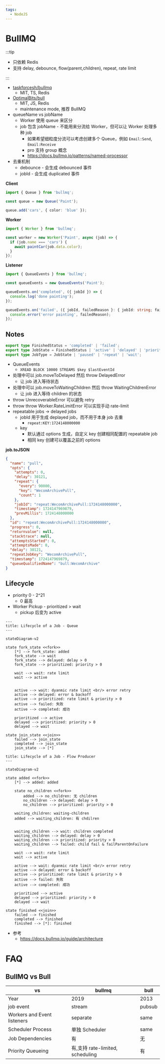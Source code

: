 ```yaml
---
tags:
  - NodeJS
---
```


# BullMQ

:::tip

- 只依赖 Redis
- 支持 delay, debounce, flow(parent,children), repeat, rate limit

:::

- [taskforcesh/bullmq](https://github.com/taskforcesh/bullmq)
  - MIT, TS, Redis
- [OptimalBits/bull](https://github.com/OptimalBits/bull)
  - MIT, JS, Redis
  - maintenance mode, 推荐 BullMQ
- queueName vs jobName
  - Worker 使用 queue 来区分
  - job 包含 jobName - 不能用来分流给 Worker，但可以让 Worker 处理多种 job
    - 如果希望细粒度分流可以考虑创建多个 Queue，例如 `Email:Send`, `Email:Receive`
    - pro 支持 group 概念
    - https://docs.bullmq.io/patterns/named-processor
- 去重机制
  - debounce - 会生成 debounced 事件
  - jobId - 会生成 duplicated 事件

**Client**

```ts
import { Queue } from 'bullmq';

const queue = new Queue('Paint');

queue.add('cars', { color: 'blue' });
```

**Worker**

```ts
import { Worker } from 'bullmq';

const worker = new Worker('Paint', async (job) => {
  if (job.name === 'cars') {
    await paintCar(job.data.color);
  }
});
```

**Listener**

```ts
import { QueueEvents } from 'bullmq';

const queueEvents = new QueueEvents('Paint');

queueEvents.on('completed', ({ jobId }) => {
  console.log('done painting');
});

queueEvents.on('failed', ({ jobId, failedReason }: { jobId: string; failedReason: string }) => {
  console.error('error painting', failedReason);
});
```

## Notes

```ts
export type FinishedStatus = 'completed' | 'failed';
export type JobState = FinishedStatus | 'active' | 'delayed' | 'prioritized' | 'waiting' | 'waiting-children';
export type JobType = JobState | 'paused' | 'repeat' | 'wait';
```

- QueueEvents
  - `XREAD BLOCK 10000 STREAMS $key $lastEventId`
- 处理中可以 job.moveToDelayed 然后 throw DelayedError
  - 让 job 进入等待状态
- 处理中可以 job.moveToWaitingChildren 然后 throw WaitingChildrenError
  - 让 job 进入等待 children 的状态
- throw UnrecoverableError 可以避免 retry
- throw throw Worker.RateLimitError 可以实现手动 rate-limit
- repeatable jobs -> delayed jobs
  - jobId 用于生成 deplayed job，而不用于本身 job 去重
    - `repeat:KEY:1724148000000`
  - key
    - 默认通过 options 生成，自定义 key 创建相同配置的 repeatable job
    - 相同 key 创建可以覆盖之前的 options

**job.toJSON**

```json
{
  "name": "pull",
  "opts": {
    "attempts": 0,
    "delay": 30121,
    "repeat": {
      "every": 90000,
      "key": "WecomArchivePull",
      "count": 1
    },
    "jobId": "repeat:WecomArchivePull:1724148000000",
    "timestamp": 1724147969879,
    "prevMillis": 1724148000000
  },
  "id": "repeat:WecomArchivePull:1724148000000",
  "progress": 0,
  "returnvalue": null,
  "stacktrace": null,
  "attemptsStarted": 0,
  "attemptsMade": 0,
  "delay": 30121,
  "repeatJobKey": "WecomArchivePull",
  "timestamp": 1724147969879,
  "queueQualifiedName": "bull:WecomArchive"
}
```

## Lifecycle

- priority 0 - 2^21
  - 0 最高
- Worker Pickup - prioritized > wait
  - pickup 后变为 active

```mermaid
---
title: Lifecycle of a Job - Queue
---

stateDiagram-v2

state fork_state <<fork>>
    [*] --> fork_state: added
    fork_state --> wait
    fork_state --> delayed: delay > 0
    fork_state --> prioritized: priority > 0

    wait --> wait: rate limit
    wait --> active


    active --> wait: dyanmic rate limit <br/> error retry
    active --> delayed: error & backoff
    active --> prioritized: rate limit & priority > 0
    active --> failed: 失败
    active --> completed: 成功

    prioritized --> active
    delayed --> prioritized: priority > 0
    delayed --> wait

state join_state <<join>>
    failed --> join_state
    completed --> join_state
    join_state --> [*]
```

```mermaid---
title: Lifecycle of a Job - Flow Producer
---

stateDiagram-v2

state added <<fork>>
    [*] --> added: added

    state no_children <<fork>>
        added --> no_children: 无 children
        no_children --> delayed: delay > 0
        no_children --> prioritized: priority > 0

    waiting_children: waiting-children
    added --> waiting_children: 有 chdilren


    waiting_children --> wait: children completed
    waiting_children --> delayed: delay > 0
    waiting_children --> prioritized: priority > 0
    waiting_children --> failed: child fail & failParentOnFailure

    wait --> wait: rate limit
    wait --> active

    active --> wait: dyanmic rate limit <br/> error retry
    active --> delayed: error & backoff
    active --> prioritized: rate limit & priority > 0
    active --> failed: 失败
    active --> completed: 成功

    prioritized --> active
    delayed --> prioritized: priority > 0
    delayed --> wait

state finished <<join>>
    failed --> finished
    completed --> finished
    finished --> [*]: finished
```

- 参考
  - https://docs.bullmq.io/guide/architecture

# FAQ

## BullMQ vs Bull

| vs                          | bullmq                           | bull   |
| --------------------------- | -------------------------------- | ------ |
| Year                        | 2019                             | 2013   |
| job event                   | stream                           | pubsub |
| Workers and Event listeners | separate                         | same   |
| Scheduler Process           | 单独 Scheduler                   | same   |
| Job Dependencies            | 有                               | 无     |
| Priority Queueing           | 有,支持 rate-limited, scheduling | 有     |
